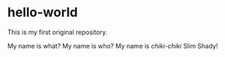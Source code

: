 # hello-world
This is my first original repository.

My name is what? My name is who? My name is *chiki-chiki* Slim Shady!
